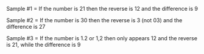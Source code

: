 Sample #1 = If the number is 21 then the reverse is 12 and the difference is 9

Sample #2 = If the number is 30 then the reverse is 3 (not 03) and the difference is 27

Sample #3 = If the number is 1.2 or 1,2 then only appears 12 and the reverse is 21, while the difference is 9
